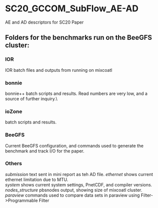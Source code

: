 # SC20_GCCOM_SubFlow_AE-AD
AE and AD descriptors for SC20 Paper

## Folders for the benchmarks run on the BeeGFS cluster:
### IOR
IOR batch files and outputs from running on mixcoatl 

### bonnie
bonnie++ batch scripts and results. Read numbers are very low, and a source of further inquiry.\

### ioZone
batch scripts and results.

### BeeGFS
Current BeeGFS configuration, and commands used to generate the benchmark and track I/O for the paper.

### Others
*submission* text sent in mini report as teh AD file.
*ethernet* shows current ethernet limitation due to MTU.  
*system* shows current system settings, PnetCDF, and compiler versions.  
*nodes_structure* pbsnodes output, showing size of mixcoatl cluster.  
*paraview* commands used to compare data sets in paraview using Filter->Programmable Filter

